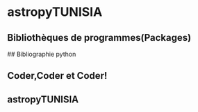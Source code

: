 # astropyTUNISIA


## Bibliothèques de programmes(Packages)
<preview-lia src="https://liascript.github.io/course/?https://liamd.informatik.tu-freiberg.de//tvszSl_j9/download#2" target="_blank">
</preview-lia>
## Bibliographie python
<preview-lia src="https://liascript.github.io/course/?https://liamd.informatik.tu-freiberg.de//DhxpqiUJ7/download#2" target="_blank">
</preview-lia>
   
## Coder,Coder et Coder!
<preview-lia src="https://liascript.github.io/course/?https://liamd.informatik.tu-freiberg.de//BZ9JkE1TS/download#2" target="_blank">
</preview-lia>


## astropyTUNISIA

<preview-lia src="https://liascript.github.io/course/?https://liamd.informatik.tu-freiberg.de//jEpBZIQtm/download#1" target="_blank">
</preview-lia>
 


